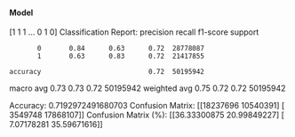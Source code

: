 #### Model
[1 1 1 ... 0 1 0]
Classification Report:
              precision    recall  f1-score   support

           0       0.84      0.63      0.72  28778087
           1       0.63      0.83      0.72  21417855

    accuracy                           0.72  50195942
   macro avg       0.73      0.73      0.72  50195942
weighted avg       0.75      0.72      0.72  50195942

Accuracy: 0.7192972491680703
Confusion Matrix:
[[18237696 10540391]
 [ 3549748 17868107]]
Confusion Matrix (%):
[[36.33300875 20.99849227]
 [ 7.07178281 35.59671616]]
